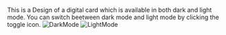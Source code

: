 This is a Design of a digital card which is available in both dark and light mode. You can switch beetween dark mode and light mode by clicking the toggle icon.
![DarkMode](https://user-images.githubusercontent.com/70908938/117258103-38f0be80-ae6a-11eb-8442-47287bc00084.png)
![LightMode](https://user-images.githubusercontent.com/70908938/117258118-3c844580-ae6a-11eb-81a8-b4e39f7257c4.png)
